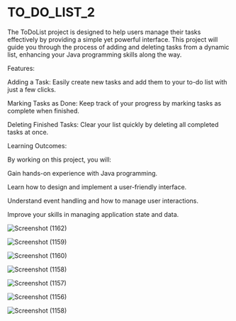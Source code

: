 # TO_DO_LIST_2
The ToDoList project is designed to help users manage their tasks effectively by providing a simple yet powerful interface. This project will guide you through the process of adding and deleting tasks from a dynamic list, enhancing your Java programming skills along the way.

Features:

Adding a Task: Easily create new tasks and add them to your to-do list with just a few clicks.

Marking Tasks as Done: Keep track of your progress by marking tasks as complete when finished.

Deleting Finished Tasks: Clear your list quickly by deleting all completed tasks at once.

Learning Outcomes:

By working on this project, you will:

Gain hands-on experience with Java programming.

Learn how to design and implement a user-friendly interface.

Understand event handling and how to manage user interactions.

Improve your skills in managing application state and data.

![Screenshot (1162)](https://github.com/user-attachments/assets/149f170b-dad0-47ac-ab7a-ce7a0e98c821)



![Screenshot (1159)](https://github.com/user-attachments/assets/da976e48-55b1-4f62-9c86-5d8f98c6e8fc)




![Screenshot (1160)](https://github.com/user-attachments/assets/7b6f4c01-7bcd-4fd4-9371-ccbbed33f832)



![Screenshot (1158)](https://github.com/user-attachments/assets/143aa2d6-fabe-43b0-b3fa-43ddbcd40934)



![Screenshot (1157)](https://github.com/user-attachments/assets/e5296155-ff52-4ea3-9c19-b9f43a91ca11)




![Screenshot (1156)](https://github.com/user-attachments/assets/5297d839-aaf7-4050-8250-48fb664327b5)




![Screenshot (1158)](https://github.com/user-attachments/assets/883c8ed6-684d-4696-af5b-cb9b7505b22b)

